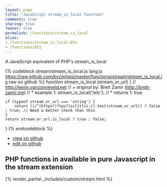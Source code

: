 ```yaml
---
layout: page
title: "JavaScript stream_is_local function"
comments: true
sharing: true
footer: true
permalink: /functions/stream_is_local
alias:
- /functions/stream_is_local:851
- /functions/851
---
```

<!-- Generated by Rakefile:build -->
A JavaScript equivalent of PHP's stream_is_local

{% codeblock stream/stream_is_local.js lang:js https://raw.github.com/kvz/phpjs/master/functions/stream/stream_is_local.js raw on github %}
function stream_is_local (stream_or_url) {
    // http://kevin.vanzonneveld.net
    // +   original by: Brett Zamir (http://brett-zamir.me)
    // *     example 1: stream_is_local('/etc');
    // *     returns 1: true

    if (typeof stream_or_url === 'string') {
        return ((/^(https?|ftps?|ssl|tls):/).test(stream_or_url)) ? false : true; // Need a better check than this
    }
    return stream_or_url.is_local ? true : false;
}
{% endcodeblock %}

 - [view on github](https://github.com/kvz/phpjs/blob/master/functions/stream/stream_is_local.js)
 - [edit on github](https://github.com/kvz/phpjs/edit/master/functions/stream/stream_is_local.js)

## PHP functions in available in pure Javascript in the stream extension
{% render_partial _includes/custom/stream.html %}
